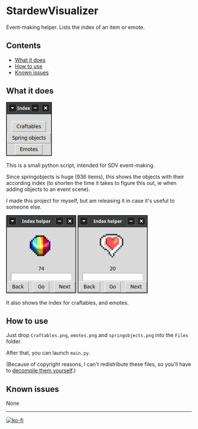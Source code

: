 # StardewVisualizer
Event-making helper. Lists the index of an item or emote.


## Contents
* [What it does](#what-it-does)
* [How to use](#how-to-use)
* [Known issues](#known-issues)


## What it does
![A small window with three buttons: Buildings, spring objects, and emotes.](https://github.com/misty-spring/StardewVisualizer/blob/main/img/main_window.png) 

This is a small python script, intended for SDV event-making. 

Since springobjects is huge (936 items), this shows the objects with their according index (to shorten the time it takes to figure this out, ie when adding objects to an event scene).

I made this project for myself, but am releasing it in case it's useful to someone else.

![A small window with a prismatic shard.](https://github.com/misty-spring/StardewVisualizer/blob/main/img/main_springobjs.png) ![A small window with a heart.](https://github.com/misty-spring/StardewVisualizer/blob/main/img/main_emotes.png)

It also shows the index for craftables, and emotes.


## How to use

Just drop `Craftables.png`, `emotes.png` and `springobjects.png` into the `Files` folder.

After that, you can launch `main.py`. 

(Because of copyright reasons, I can't redistribute these files, so you'll have to [decompile them yourself](https://stardewvalleywiki.com/Modding:Editing_XNB_files#Unpack_game_files).)

## Known issues

None

<hr>


[![ko-fi](https://ko-fi.com/img/githubbutton_sm.svg)](https://ko-fi.com/G2G7CXX9P)
